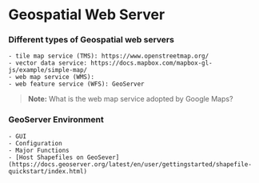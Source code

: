 # Geospatial Web Server

### Different types of Geospatial web servers
    - tile map service (TMS): https://www.openstreetmap.org/
    - vector data service: https://docs.mapbox.com/mapbox-gl-js/example/simple-map/
    - web map service (WMS): 
    - web feature service (WFS): GeoServer

> **Note:** What is the web map service adopted by Google Maps?

### GeoServer Environment
    - GUI
    - Configuration
    - Major Functions
    - [Host Shapefiles on GeoSever](https://docs.geoserver.org/latest/en/user/gettingstarted/shapefile-quickstart/index.html)
